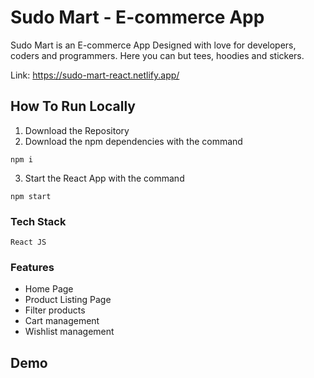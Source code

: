 # Sudo Mart - E-commerce App

Sudo Mart is an E-commerce App Designed with love for developers, coders and programmers. Here you can but tees, hoodies and stickers.

Link: https://sudo-mart-react.netlify.app/

## How To Run Locally

1. Download the Repository
2. Download the npm dependencies with the command 

```
npm i
```
3. Start the React App with the command

```
npm start
```


### Tech Stack

```
React JS 
```

### Features

* Home Page
* Product Listing Page
* Filter products
* Cart management
* Wishlist management

## Demo
